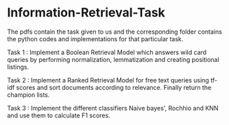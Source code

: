 # Information-Retrieval-Task

The pdfs contain the task given to us and the corresponding folder contains the python codes and implementations for that particular task.

Task 1 : Implement a Boolean Retrieval Model which answers wild card queries by performing normalization, lemmatization and creating positional listings.

Task 2 : Implement a Ranked Retrieval Model for free text queries using tf-idf scores and sort documents according to relevance. Finally return the champion lists.

Task 3 : Implement the different classifiers Naive bayes', Rochhio and KNN and use them to calculate F1 scores.
